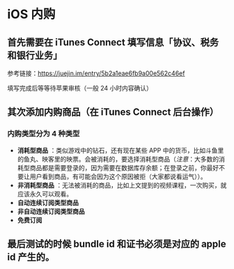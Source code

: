 # iOS 内购


## 首先需要在 iTunes Connect 填写信息「协议、税务和银行业务」

参考链接：https://juejin.im/entry/5b2a1eae6fb9a00e562c46ef

填写完成后等等待苹果审核（一般 24 小时内容确认）

## 其次添加内购商品（在 iTunes Connect 后台操作）

### 内购类型分为 4 种类型

- **消耗型商品** ：类似游戏中的钻石，还有现在某些 APP 中的货币，比如斗鱼里的鱼丸、映客里的映票。会被消耗的，要选择消耗型商品（*注意*：大多数的消耗型商品都是需要登录的，因为需要在数据库存余额；在登录之前，你最好不要让用户看到商品，有可能会因为这个原因被拒（大家都说看运气））。
- **非消耗型商品** ：无法被消耗的商品，比如上文提到的视频课程，一次购买，就应该永久可以观看。
- **自动连续订阅类型商品**
- **非自动连续订阅类型商品**
- **免费订阅**

## 最后测试的时候 bundle id 和证书必须是对应的 apple id 产生的。

